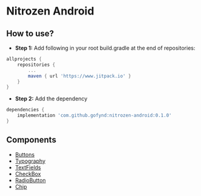 # Nitrozen Android

## How to use?
- **Step 1:** Add following in your root build.gradle at the end of repositories:
```groovy
allprojects {
    repositories {
        ...
        maven { url 'https://www.jitpack.io' }
    }
}
```
- **Step 2:** Add the dependency
```groovy
dependencies {
    implementation 'com.github.gofynd:nitrozen-android:0.1.0'
}
```

## Components
- [Buttons](./assets/documents/buttons.md)
- [Typography](./assets/documents/typography.md)
- [TextFields](./assets/documents/textfields.md)
- [CheckBox](./assets/documents/checkbox.md)
- [RadioButton](./assets/documents/radiobutton.md)
- [Chip](./assets/documents/chip.md)
